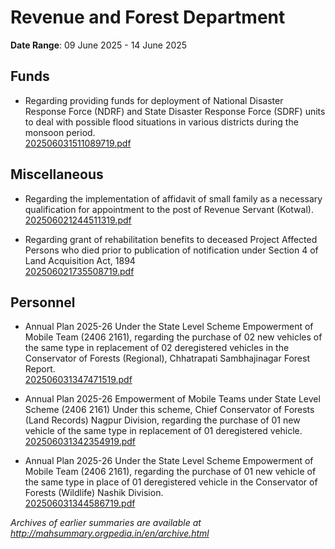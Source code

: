 # Revenue and Forest Department

**Date Range**: 09 June 2025 - 14 June 2025


## Funds
- Regarding providing funds for deployment of National Disaster Response Force (NDRF) and State Disaster Response Force (SDRF) units to deal with possible flood situations in various districts during the monsoon period.\
  [202506031511089719.pdf](https://gr.maharashtra.gov.in/Site/Upload/Government%20Resolutions/English/202506031511089719.pdf)

## Miscellaneous
- Regarding the implementation of affidavit of small family as a necessary qualification for appointment to the post of Revenue Servant (Kotwal).\
  [202506021244511319.pdf](https://gr.maharashtra.gov.in/Site/Upload/Government%20Resolutions/English/202506021244511319.pdf)

- Regarding grant of rehabilitation benefits to deceased Project Affected Persons who died prior to publication of notification under Section 4 of Land Acquisition Act, 1894\
  [202506021735508719.pdf](https://gr.maharashtra.gov.in/Site/Upload/Government%20Resolutions/English/202506021735508719.pdf)

## Personnel
- Annual Plan 2025-26 Under the State Level Scheme Empowerment of Mobile Team (2406 2161), regarding the purchase of 02 new vehicles of the same type in replacement of 02 deregistered vehicles in the Conservator of Forests (Regional), Chhatrapati Sambhajinagar Forest Report.\
  [202506031347471519.pdf](https://gr.maharashtra.gov.in/Site/Upload/Government%20Resolutions/English/202506031347471519.pdf)

- Annual Plan 2025-26 Empowerment of Mobile Teams under State Level Scheme (2406 2161) Under this scheme, Chief Conservator of Forests (Land Records) Nagpur Division, regarding the purchase of 01 new vehicle of the same type in replacement of 01 deregistered vehicle.\
  [202506031342354919.pdf](https://gr.maharashtra.gov.in/Site/Upload/Government%20Resolutions/English/202506031342354919.pdf)

- Annual Plan 2025-26 Under the State Level Scheme Empowerment of Mobile Team (2406 2161), regarding the purchase of 01 new vehicle of the same type in place of 01 deregistered vehicle in the Conservator of Forests (Wildlife) Nashik Division.\
  [202506031344586719.pdf](https://gr.maharashtra.gov.in/Site/Upload/Government%20Resolutions/English/202506031344586719.pdf)


*Archives of earlier summaries are available at http://mahsummary.orgpedia.in/en/archive.html*